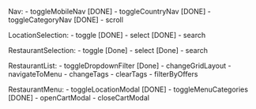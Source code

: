 Nav:
    - toggleMobileNav   [DONE]
    - toggleCountryNav  [DONE]
    - toggleCategoryNav [DONE]
    - scroll

LocationSelection:
    - toggle [DONE]
    - select [DONE]
    - search

RestaurantSelection:
    - toggle [Done]
    - select [Done]
    - search

RestaurantList:
    - toggleDropdownFilter [Done]
    - changeGridLayout
    - navigateToMenu
    - changeTags
    - clearTags
    - filterByOffers

RestaurantMenu:
    - toggleLocationModal  [DONE]
    - toggleMenuCategories [DONE]
    - openCartModal
    - closeCartModal